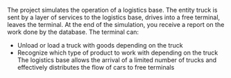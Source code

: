 The project simulates the operation of a logistics base. The entity truck is sent by a layer of services to the
logistics base, drives into a free terminal, leaves the terminal.
At the end of the simulation, you receive a report on the work done by the database.
The terminal can:
- Unload or load a truck with goods depending on the truck
- Recognize which type of product to work with depending on the truck
The logistics base allows the arrival of a limited number of trucks and effectively
distributes the flow of cars to free terminals
